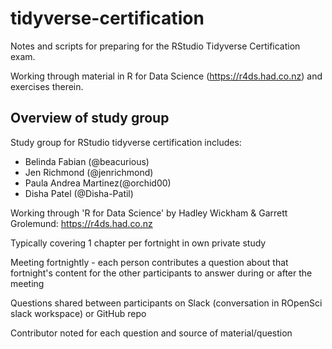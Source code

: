 # tidyverse-certification

Notes and scripts for preparing for the RStudio Tidyverse Certification exam. 

Working through material in R for Data Science (https://r4ds.had.co.nz) and exercises therein.


## Overview of study group

Study group for RStudio tidyverse certification includes:
- Belinda Fabian (@beacurious)
- Jen Richmond (@jenrichmond)
- Paula Andrea Martinez(@orchid00)
- Disha Patel (@Disha-Patil)

Working through 'R for Data Science' by Hadley Wickham & Garrett Grolemund: https://r4ds.had.co.nz

Typically covering 1 chapter per fortnight in own private study

Meeting fortnightly - each person contributes a question about that fortnight's content for the other participants to answer during or after the meeting

Questions shared between participants on Slack (conversation in ROpenSci slack workspace) or GitHub repo

Contributor noted for each question and source of material/question